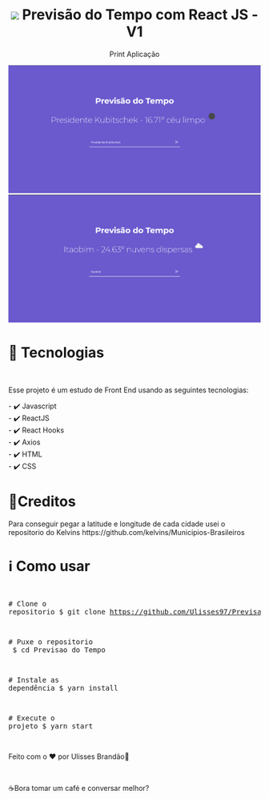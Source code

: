 <div align="center" >
  <h1 align="center" >
   <img width="60" src="https://imagensemoldes.com.br/wp-content/uploads/2018/06/Imagem-Sol-Sol-entre-Nuvens-2-PNG.png"/>       
     Previsão do Tempo com React JS - V1 </h1> 
  
  <p>Print Aplicação</p>
 <img src="./web/print1.png"/>
 <img src="./web/print2.png"/>
</div>

<div>

<h1>🚀 Tecnologias</h1>
</br>
<p>Esse projeto é um estudo de Front End usando as seguintes tecnologias:</p>
<span>
- ✔️ Javascript </br>
- ✔️ ReactJS </br>
- ✔️ React Hooks </br>
- ✔️ Axios </br>
- ✔️ HTML </br>
- ✔️ CSS </br>
</span>
</div>

<div>
<h1>📝Creditos</h1>
<p>Para conseguir pegar a latitude e longitude de cada cidade usei o repositorio do Kelvins
https://github.com/kelvins/Municipios-Brasileiros</p>
 </div>
 
<div>
<h1>ℹ️ Como usar</h1>
<div class="highlight highlight-source-shell"><pre>

<span class="pl-c"><span class="pl-c">#</span> Clone o repositorio</span>
$ git clone https://github.com/Ulisses97/Previsao-do-Tempo.git

<span class="pl-c"><span class="pl-c">#</span> Puxe o repositorio </span>
$ <span class="pl-c1">cd</span> Previsao do Tempo

<span class="pl-c"><span class="pl-c">#</span> Instale as dependência</span>
$ yarn install

<span class="pl-c"><span class="pl-c">#</span> Execute o projeto</span>
$ yarn start
</div>

<footer><p>Feito com o ♥ por Ulisses Brandão👋</p> </br>
<p>☕Bora tomar um café e conversar melhor?</p></footer>
